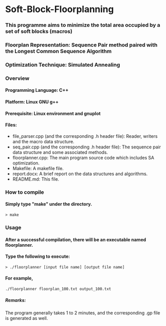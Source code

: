 ﻿# Soft-Block-Floorplanning

### This programme aims to minimize the total area occupied by a set of soft blocks (macros)
### Floorplan Representation: Sequence Pair method paired with the Longest Common Sequence Algorithm
### Optimization Technique: Simulated Annealing

### Overview
#### Programming Language: C++
#### Platform: Linux GNU g++
#### Prerequisite: Linux environment and gnuplot
#### Files:
- file_parser.cpp (and the corresponding .h header file):
    Reader, writers and the macro data structure. 
- seq_pair.cpp (and the corresponding .h header file):
    The sequence pair data structure and some associated methods.
- floorplanner.cpp:
    The main program source code which includes SA optimization.
- Makefile:
    A makefile file.
- report.docx:
    A brief report on the data structures and algorithms.
- README.md:
    This file.

### How to compile
#### Simply type "make" under the directory.
    > make

### Usage
#### After a successful compilation, there will be an executable named **floorplanner**.
#### Type the following to execute:
    > ./floorplanner [input file name] [output file name]

#### For example,
    ./floorplanner floorplan_100.txt output_100.txt

##### Remarks:
The program generally takes 1 to 2 minutes, and
the corresponding .gp file is generated as well.
